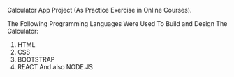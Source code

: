 Calculator App Project (As Practice Exercise in Online Courses).

The Following Programming Languages Were Used To Build and Design The Calculator:
  1. HTML
  2. CSS
  3. BOOTSTRAP
  4. REACT
And also NODE.JS
